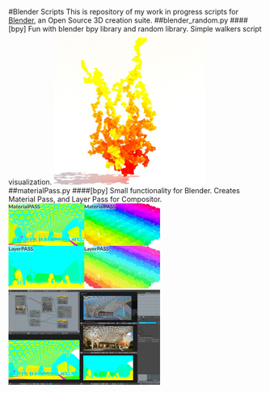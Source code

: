 #Blender Scripts
This is repository of my work in progress scripts for [Blender](https://www.blender.org/), an Open Source 3D creation suite.
##blender_random.py
####[bpy]
Fun with blender bpy library and random library. Simple walkers script visualization.
<img src="https://github.com/tibicen/blender-scripts/blob/master/imgs/blender_random.jpg" width="300">
##materialPass.py
####[bpy]
Small functionality for  Blender. Creates Material Pass, and Layer Pass for Compositor.
<img src="https://github.com/tibicen/blender-scripts/blob/master/imgs/materialPass.jpg" width="300">
<img src="https://github.com/tibicen/blender-scripts/blob/master/imgs/materialPass_viewport_2.jpg" width="300">
